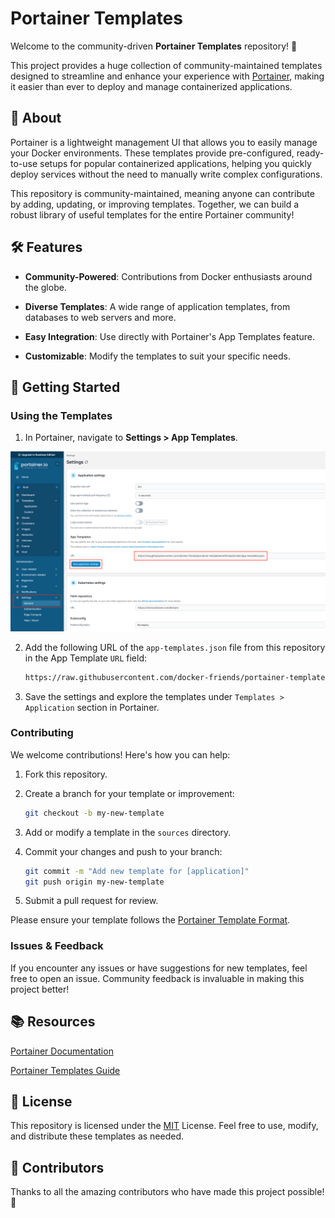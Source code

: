 
# Portainer Templates

Welcome to the community-driven **Portainer Templates** repository! 🚢

This project provides a huge collection of community-maintained templates designed to streamline and enhance your experience with [Portainer](https://www.portainer.io/), making it easier than ever to deploy and manage containerized applications.

## 📖 About

Portainer is a lightweight management UI that allows you to easily manage your Docker environments. These templates provide pre-configured, ready-to-use setups for popular containerized applications, helping you quickly deploy services without the need to manually write complex configurations.

This repository is community-maintained, meaning anyone can contribute by adding, updating, or improving templates. Together, we can build a robust library of useful templates for the entire Portainer community!

## 🛠 Features

- **Community-Powered**: Contributions from Docker enthusiasts around the globe.

- **Diverse Templates**: A wide range of application templates, from databases to web servers and more.

- **Easy Integration**: Use directly with Portainer's App Templates feature.

- **Customizable**: Modify the templates to suit your specific needs.

## 🚀 Getting Started

### Using the Templates

1. In Portainer, navigate to **Settings > App Templates**.

![portainer settings](https://raw.githubusercontent.com/docker-friends/portainer-templates/refs/heads/main/img/portainer-templates-settings.png)

2. Add the following URL of the `app-templates.json` file from this repository in the App Template `URL` field:

	```bash
	https://raw.githubusercontent.com/docker-friends/portainer-templates/refs/heads/main/app-templates.json
 	```

4. Save the settings and explore the templates under `Templates > Application` section in Portainer.

### Contributing

We welcome contributions! Here's how you can help:

1. Fork this repository.

2. Create a branch for your template or improvement:

	```bash
	git checkout -b my-new-template
 	```

4. Add or modify a template in the `sources` directory.

5. Commit your changes and push to your branch:

	```bash
	git commit -m "Add new template for [application]"
	git push origin my-new-template
	```

6. Submit a pull request for review.

Please ensure your template follows the [Portainer Template Format](https://docs.portainer.io/advanced/app-templates/format).

### Issues & Feedback

If you encounter any issues or have suggestions for new templates, feel free to open an issue. Community feedback is invaluable in making this project better!

## 📚 Resources

[Portainer Documentation](https://docs.portainer.io/)

[Portainer Templates Guide](https://docs.portainer.io/advanced/app-templates)

## 📜 License

This repository is licensed under the [MIT](https://choosealicense.com/licenses/mit/) License. Feel free to use, modify, and distribute these templates as needed.

## 🤝 Contributors

Thanks to all the amazing contributors who have made this project possible! 🙌
